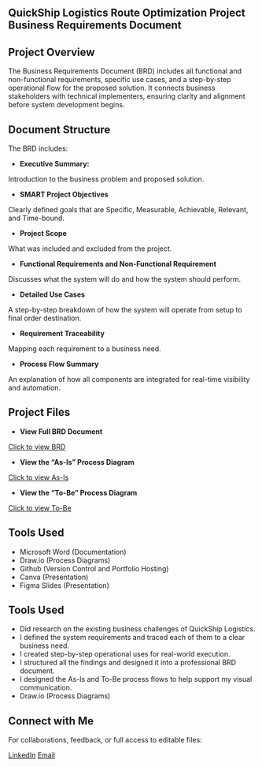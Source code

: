 ## QuickShip Logistics Route Optimization Project Business Requirements Document

## Project Overview
The Business Requirements Document (BRD) includes all functional and non-functional requirements, specific use cases, and a step-by-step operational flow for the proposed solution. It connects business stakeholders with technical implementers, ensuring clarity and alignment before system development begins.

## Document Structure

The BRD includes:

 - **Executive Summary:** 

Introduction to the business problem and proposed solution.

 - **SMART Project Objectives** 

Clearly defined goals that are Specific, Measurable, Achievable, Relevant, and Time-bound.

- **Project Scope** 

What was included and excluded from the project.

- **Functional Requirements and Non-Functional Requirement** 

Discusses what the system will do and how the system should perform.

- **Detailed Use Cases** 

A step-by-step breakdown of how the system will operate from setup to final order destination.

- **Requirement Traceability** 

Mapping each requirement to a business need.

- **Process Flow Summary** 

An explanation of how all components are integrated for real-time visibility and automation.

## Project Files
- **View Full BRD Document**

[Click to view BRD](https://github.com/LawanMercy/QuickShip_Logistics_Route_Optimization_Project/blob/main/Day%2012%20-%20Business%20Requirements%20Document%20(BRD).pdf)

- **View the “As-Is” Process Diagram**

[Click to view As-Is](https://github.com/LawanMercy/QuickShip_Logistics_Route_Optimization_Project/blob/main/QuickShip%20Logistics%20(As-Is%20Process)%20.png)

- **View the “To-Be” Process Diagram**

[Click to view To-Be](https://github.com/LawanMercy/QuickShip_Logistics_Route_Optimization_Project/blob/main/QuickShip%20Logistics%20(To-Be).png)

## Tools Used
- Microsoft Word (Documentation)
- Draw.io (Process Diagrams)
- Github (Version Control and Portfolio Hosting)
- Canva (Presentation)
- Figma Slides (Presentation)

## Tools Used
- Did research on the existing business challenges of QuickShip Logistics.
- I defined the system requirements and traced each of them to a clear business need.
- I created step-by-step operational uses for real-world execution. 
- I structured all the findings and designed it into a professional BRD document.
- I designed the As-Is and To-Be process flows to help support my visual communication. 
- Draw.io (Process Diagrams)

## Connect with Me
For collaborations, feedback, or full access to editable files:

[LinkedIn](https://www.linkedin.com/in/opeyemi-mercy-lawan-81a048276/)
[Email](mailto:messilawan2008@gmail.com)

